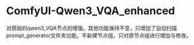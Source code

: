 # ComfyUI-Qwen3_VQA_enhanced
对原始的qwen3_VQA节点的增强。其他功能保持不变，只增加了自动扫描prompt_generator文件夹功能。不新建节点组，只对原节点组进行增加与修改。
